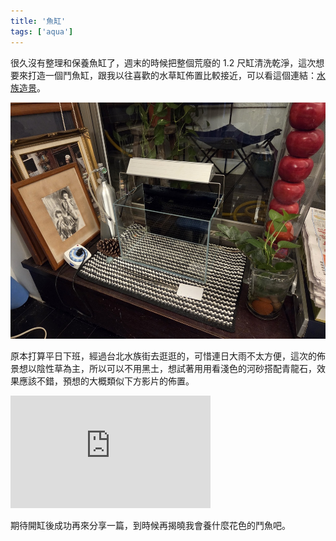 ```yaml
---
title: '魚缸'
tags: ['aqua']
---
```

很久沒有整理和保養魚缸了，週末的時候把整個荒廢的 1.2 尺缸清洗乾淨，這次想要來打造一個鬥魚缸，跟我以往喜歡的水草缸佈置比較接近，可以看這個連結：[水族造景](https://shuojen.site/docs/aqua)。

![img](./img202510/002.jpg)

原本打算平日下班，經過台北水族街去逛逛的，可惜連日大雨不太方便，這次的佈景想以陰性草為主，所以可以不用黑土，想試著用用看淺色的河砂搭配青龍石，效果應該不錯，預想的大概類似下方影片的佈置。

<div className="video-container">
  <iframe 
    width="320" 
    height="180" 
    src="https://www.youtube.com/embed/fFa9DEObVTA?si=Bxhe8yfAQXMyPlhN"
    title="YouTube video player" 
    frameborder="0" 
    allow="accelerometer; autoplay; clipboard-write; encrypted-media; gyroscope; picture-in-picture; web-share" 
    allowfullscreen>
  </iframe>
</div>

期待開缸後成功再來分享一篇，到時候再揭曉我會養什麼花色的鬥魚吧。






